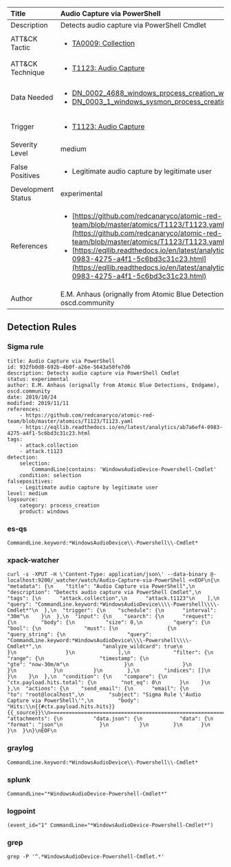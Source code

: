 | Title                | Audio Capture via PowerShell                                                                                                                                                 |
|:---------------------|:------------------------------------------------------------------------------------------------------------------------------------------------------------|
| Description          | Detects audio capture via PowerShell Cmdlet                                                                                                                                           |
| ATT&amp;CK Tactic    |  <ul><li>[TA0009: Collection](https://attack.mitre.org/tactics/TA0009)</li></ul>  |
| ATT&amp;CK Technique | <ul><li>[T1123: Audio Capture](https://attack.mitre.org/techniques/T1123)</li></ul>  |
| Data Needed          | <ul><li>[DN_0002_4688_windows_process_creation_with_commandline](../Data_Needed/DN_0002_4688_windows_process_creation_with_commandline.md)</li><li>[DN_0003_1_windows_sysmon_process_creation](../Data_Needed/DN_0003_1_windows_sysmon_process_creation.md)</li></ul>  |
| Trigger              | <ul><li>[T1123: Audio Capture](../Triggers/T1123.md)</li></ul>  |
| Severity Level       | medium |
| False Positives      | <ul><li>Legitimate audio capture by legitimate user</li></ul>  |
| Development Status   | experimental |
| References           | <ul><li>[https://github.com/redcanaryco/atomic-red-team/blob/master/atomics/T1123/T1123.yaml](https://github.com/redcanaryco/atomic-red-team/blob/master/atomics/T1123/T1123.yaml)</li><li>[https://eqllib.readthedocs.io/en/latest/analytics/ab7a6ef4-0983-4275-a4f1-5c6bd3c31c23.html](https://eqllib.readthedocs.io/en/latest/analytics/ab7a6ef4-0983-4275-a4f1-5c6bd3c31c23.html)</li></ul>  |
| Author               | E.M. Anhaus (orignally from Atomic Blue Detections, Endgame), oscd.community |


## Detection Rules

### Sigma rule

```
title: Audio Capture via PowerShell
id: 932fb0d8-692b-4b0f-a26e-5643a50fe7d6
description: Detects audio capture via PowerShell Cmdlet
status: experimental
author: E.M. Anhaus (orignally from Atomic Blue Detections, Endgame), oscd.community
date: 2019/10/24
modified: 2019/11/11
references:
    - https://github.com/redcanaryco/atomic-red-team/blob/master/atomics/T1123/T1123.yaml
    - https://eqllib.readthedocs.io/en/latest/analytics/ab7a6ef4-0983-4275-a4f1-5c6bd3c31c23.html
tags:
    - attack.collection
    - attack.t1123
detection:
    selection:
        CommandLine|contains: 'WindowsAudioDevice-Powershell-Cmdlet'
    condition: selection
falsepositives:
    - Legitimate audio capture by legitimate user
level: medium
logsource:
    category: process_creation
    product: windows

```





### es-qs
    
```
CommandLine.keyword:*WindowsAudioDevice\\-Powershell\\-Cmdlet*
```


### xpack-watcher
    
```
curl -s -XPUT -H \'Content-Type: application/json\' --data-binary @- localhost:9200/_watcher/watch/Audio-Capture-via-PowerShell <<EOF\n{\n  "metadata": {\n    "title": "Audio Capture via PowerShell",\n    "description": "Detects audio capture via PowerShell Cmdlet",\n    "tags": [\n      "attack.collection",\n      "attack.t1123"\n    ],\n    "query": "CommandLine.keyword:*WindowsAudioDevice\\\\-Powershell\\\\-Cmdlet*"\n  },\n  "trigger": {\n    "schedule": {\n      "interval": "30m"\n    }\n  },\n  "input": {\n    "search": {\n      "request": {\n        "body": {\n          "size": 0,\n          "query": {\n            "bool": {\n              "must": [\n                {\n                  "query_string": {\n                    "query": "CommandLine.keyword:*WindowsAudioDevice\\\\-Powershell\\\\-Cmdlet*",\n                    "analyze_wildcard": true\n                  }\n                }\n              ],\n              "filter": {\n                "range": {\n                  "timestamp": {\n                    "gte": "now-30m/m"\n                  }\n                }\n              }\n            }\n          }\n        },\n        "indices": []\n      }\n    }\n  },\n  "condition": {\n    "compare": {\n      "ctx.payload.hits.total": {\n        "not_eq": 0\n      }\n    }\n  },\n  "actions": {\n    "send_email": {\n      "email": {\n        "to": "root@localhost",\n        "subject": "Sigma Rule \'Audio Capture via PowerShell\'",\n        "body": "Hits:\\n{{#ctx.payload.hits.hits}}{{_source}}\\n================================================================================\\n{{/ctx.payload.hits.hits}}",\n        "attachments": {\n          "data.json": {\n            "data": {\n              "format": "json"\n            }\n          }\n        }\n      }\n    }\n  }\n}\nEOF\n
```


### graylog
    
```
CommandLine.keyword:*WindowsAudioDevice\\-Powershell\\-Cmdlet*
```


### splunk
    
```
CommandLine="*WindowsAudioDevice-Powershell-Cmdlet*"
```


### logpoint
    
```
(event_id="1" CommandLine="*WindowsAudioDevice-Powershell-Cmdlet*")
```


### grep
    
```
grep -P '^.*WindowsAudioDevice-Powershell-Cmdlet.*'
```



